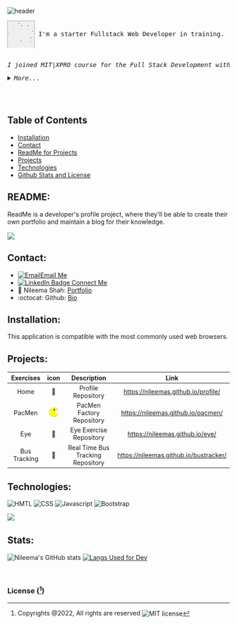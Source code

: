 
![header](https://capsule-render.vercel.app/api?type=cylinder&color=0:EEFF00,100:a82da8&height=150&section=header&text=Hello%20World!&fontSize=30&desc=Welcome%20To%20My%20Future%0ABouce&animation=scaleIn&fontAlign=20&rotate=-30)

 
 
<pre><img align="center" src="./bb.gif.gif" alt="Bouncing Balls GIF" > I'm a starter Fullstack Web Developer in training. <br><p><em> 
I joined MIT|XPRO course for the Full Stack Development with MERN in December 2021.
<details><summary>More...</summary>
<p>
It was the perfect gift for my New Year 22 from my husband. 
I have worked in IT for almost 10 years then decided to take a break from active career and 
enjoyed the time with kids, involved with their school and activities like secretory in PTA, running Chess club and volunteered. 
My daughter is now in 2nd year college and son senior year in high school. It's the perfect time for me to get back in IT world which 
i missed sometimes.
Our batch Dec2021 is the perfect class with full of curious minded women and I do enjoying the exercises. 
It was a fun to work on all these challenging projects and ready to take a flight again in IT market. 
Ofcourse we are doing more than these projects in day to day exercises but displaying my 3 projects over here as a part of the assignment.
Pacmen: Fun to watch them moving all over the screen and turning back from the walls.
Eye Exercise: Two big eyes follow the mouse movements.
Bus Tracker: On the map, it shows active buses live tracking with bus stop markers.

</p>
</details>
</em></p> </pre> 

## Table of Contents 

* [Installation](#installation)
* [Contact](#contact)
* [ReadMe for Projects](#readme)   
* [Projects](#projects)
* [Technologies](#technologies)
* [Github Stats and License](#stats) 



## README:

ReadMe is a developer's profile project, where they'll be able to create their own portfolio and maintain a blog for their knowledge.

 <a href="https://github.com/NileemaS/github-readme-stats">
  <img align="center" src="https://github-readme-stats.vercel.app/api/pin/?username=NileemaS&repo=NileemaS" />
</a>
 
  
 
## Contact:  
 
- <a href="mailto:nileemashah@yahoo.com"><img src = "https://user-images.githubusercontent.com/96500743/159628684-930b27c8-946a-4107-aebe-5f7046b9f6c5.png" alt="Email" />Email Me </a>
- <a href="https://www.linkedin.com/feed/"><img src="https://img.shields.io/badge/LinkedIn-blue?style=for-the-badge&logo=linkedin& logoColor=white" alt="LinkedIn Badge"/> Connect Me </a> 
- 💼 Nileema Shah: [Portfolio](https://NileemaS.github.io/NileemaS)
- :octocat: Github: [Bio](https://www.github.com/NileemaS)



## Installation:

This application is compatible with the most commonly used web browsers.



<!---
<details><summary>CLICK ME</summary>
<p>

#### We can hide anything, even code!

    ```ruby
      puts "Hello World"
    ```

</p>
</details>
--->



## Projects:


| Exercises |  icon | Description | Link |
| :---: | :---: | :---: | :---: |
| Home | 🏡 | Profile Repository | https://nileemas.github.io/profile/ |
| PacMen |<img width="20" src="PacMan1.png" alt="pac man 1 image"> | PacMen Factory Repository |  https://nileemas.github.io/pacmen/ |
| Eye | 👀 | Eye Exercise Repository |  https://nileemas.github.io/eye/ |
| Bus Tracking | 🚌 | Real Time Bus Tracking Repository |  https://nileemas.github.io/bustracker/ |




## Technologies:
<p>
    <img src="https://img.shields.io/badge/-HTML-orange?style=for-the-badge"  alt="HMTL" />
    <img src="https://img.shields.io/badge/-CSS-blue?style=for-the-badge" alt="CSS" />
    <img src="https://img.shields.io/badge/-Javascript-yellow?style=for-the-badge" alt="Javascript" />
    <img src="https://img.shields.io/badge/-Bootstrap-blueviolet?style=for-the-badge" alt="Bootstrap" />
   
</p>

 <p float="left">
  <img src="https://user-images.githubusercontent.com/96500743/156902929-21b303ee-e8ce-4f7e-97ea-9c722890ecbe.png" width="500" /></p>
  
  
  
## Stats:

![Nileema's GitHub stats](https://github-readme-stats.vercel.app/api?username=NileemaS&show_icons=true&hide=contribs&theme=gruvbox_light)
[![Langs Used for Dev](https://github-readme-stats.vercel.app/api/top-langs/?username=NileemaS&custom_title=Languages%20Used&theme=gruvbox_light&hide=Dockerfile&layout=compact)](https://github.com/NileemaS/github-readme-stats)


<br>


### License ([^note]) 


[^note]:
    Copyrights @2022, All rights are reserved  <img align="center" src="https://img.shields.io/badge/license-MIT-blue" alt="MIT license" />  
